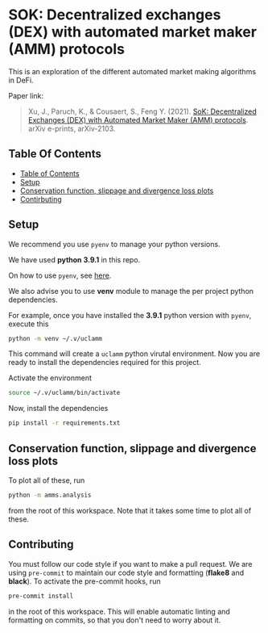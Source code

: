 # SOK: Decentralized exchanges (DEX) with automated market maker (AMM) protocols

This is an exploration of the different automated market making algorithms in DeFi.

Paper link:
> Xu, J., Paruch, K., & Cousaert, S., Feng Y. (2021). [SoK: Decentralized Exchanges (DEX) with Automated Market Maker (AMM) protocols](https://arxiv.org/abs/2103.12732). arXiv e-prints, arXiv-2103.

## Table Of Contents

- [Table of Contents](#table-of-contents)
- [Setup](#setup)
- [Conservation function, slippage and divergence loss plots](#Conservation-function,-slippage-and-divergence-loss-plots)
- [Contirbuting](#contributing)

## Setup

We recommend you use `pyenv` to manage your python versions.

We have used **python 3.9.1** in this repo.

On how to use `pyenv`, see [here](https://realpython.com/intro-to-pyenv/).

We also advise you to use **venv** module to manage the per project python dependencies.

For example, once you have installed the **3.9.1** python version with `pyenv`, execute this

```bash
python -m venv ~/.v/uclamm
```

This command will create a `uclamm` python virutal environment. Now you are ready to install the dependencies required for this project.

Activate the environment

```bash
source ~/.v/uclamm/bin/activate
```

Now, install the dependencies

```bash
pip install -r requirements.txt
```

## Conservation function, slippage and divergence loss plots

To plot all of these, run

```bash
python -m amms.analysis
```

from the root of this workspace. Note that it takes some time to plot all of these.

## Contributing

You must follow our code style if you want to make a pull request. We are using `pre-commit` to maintain our code style and formatting (**flake8** and **black**). To activate the pre-commit hooks, run

```bash
pre-commit install
```

in the root of this workspace. This will enable automatic linting and formatting on commits, so that you don't need to worry about it.
